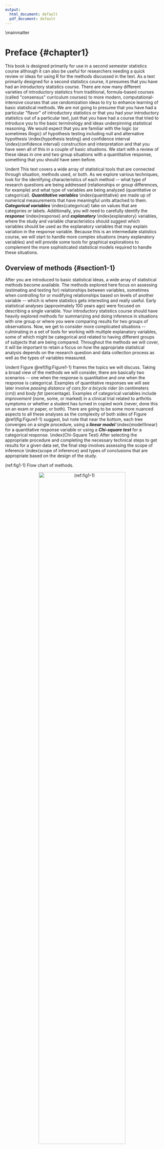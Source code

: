```yaml
---
output:
  html_document: default
  pdf_document: default
---
```

\mainmatter

# Preface {#chapter1}





This book is designed primarily for use in a second semester 
statistics course although it can also be
useful for researchers needing a quick review or ideas for using R for the
methods discussed in the text. As a text primarily designed for a second
statistics course, it presumes that you have had an introductory statistics
course. There are now many different varieties of introductory statistics from
traditional, formula-based courses (called "consensus" curriculum courses) to
more modern, computational-intensive courses that use randomization ideas to try to
enhance learning of basic statistical methods. We are not going to presume that
you have had a particular "flavor" of introductory statistics or that you had
your introductory statistics out of a particular text, just that you have had a
course that tried to introduce you to the basic terminology and ideas
underpinning statistical reasoning. We would expect that you are familiar with
the logic (or sometimes illogic) of hypothesis testing including null and
alternative hypothesis \index{hypothesis testing} and confidence interval \index{confidence interval} construction and interpretation
and that you have seen all of this in a couple of basic situations. We start
with a review of these ideas in one and two group situations with a
quantitative response, something that you should have seen before. 

\indent This text covers a wide array of statistical tools that are connected through situation, methods used, 
or both. As we explore various techniques, look for the identifying characteristics
of each method -- what type of research questions are being addressed
(relationships or group differences, for example) and what type of variables
are being analyzed (quantitative or categorical). ***Quantitative variables*** \index{quantitative} are made up of numerical measurements that have meaningful units attached to
them. ***Categorical variables*** \index{categorical} take on values that are categories or labels.
Additionally, you will need to carefully identify the ***response*** \index{response} and ***explanatory*** \index{explanatory} variables, where
the study and variable characteristics should suggest which variables should be used
as the explanatory variables that may explain
variation in the response variable. Because this is an intermediate statistics
course, we will start to handle more complex situations (many explanatory
variables) and will provide some tools for graphical explorations to complement
the more sophisticated statistical models required to handle these situations. 

## Overview of methods {#section1-1}

After you are introduced to basic statistical ideas, a wide array of statistical methods become
available. The methods explored here focus on assessing (estimating and testing
for) relationships between variables, sometimes when controlling for or
modifying relationships based on levels of another variable -- which is where statistics gets interesting and really useful. Early statistical analyses (approximately 100 years ago) were
focused on describing a single variable. Your introductory statistics course
should have heavily explored methods for summarizing and doing inference in
situations with one group or where you were comparing results for two groups of
observations. Now, we get to consider more complicated situations -- culminating
in a set of tools for working with multiple explanatory variables, some of
which might be categorical and related to having different groups of subjects
that are being compared. Throughout the methods we will cover, it will be
important to retain a focus on how the appropriate statistical analysis depends
on the research question and data collection process as well as the types of
variables measured. 

\indent Figure \@ref(fig:Figure1-1) frames the topics we will discuss. Taking a broad
view of the methods we will consider, 
there are basically two scenarios -- one when the response is quantitative and
one when the response is categorical. Examples of quantitative responses we will
see later involve *passing distance of cars for a bicycle rider* (in centimeters (cm)) and *body fat* (percentage). 
Examples of categorical variables include *improvement* (none, some, or marked) 
in a clinical trial related to arthritis symptoms or whether a student has turned in copied work 
(never, done this on an exam or paper, or both). There are going to be some more
nuanced aspects to all these analyses as the complexity of both sides of Figure
\@ref(fig:Figure1-1) suggest, but note that near the bottom, each tree converges 
on a single
procedure, using a ***linear model*** \index{model!linear} for a quantitative response variable or 
using a ***Chi-square test*** for a categorical response. \index{Chi-Square Test} After selecting the
appropriate procedure and completing the necessary technical steps to get results
for a
given data set, the final step involves assessing the scope of inference 
\index{scope of inference} and
types of conclusions that are appropriate based on the design of the study. 

(ref:fig1-1) Flow chart of methods.

<div class="figure" style="text-align: center">
<img src="chapter1_files/image002.png" alt="(ref:fig1-1)" width="75%" />
<p class="caption">(\#fig:Figure1-1)(ref:fig1-1)</p>
</div>

\indent We will be spending most of the semester working on methods for quantitative
response variables (the
left side of Figure \@ref(fig:Figure1-1) is covered in Chapters \@ref(chapter2),
\@ref(chapter3), \@ref(chapter4), \@ref(chapter6), \@ref(chapter7), and
\@ref(chapter8)), stepping
over to handle the situation with a categorical response variable in Chapter \@ref(chapter5) (right side
of Figure \@ref(fig:Figure1-1)).
Chapter \@ref(chapter9) contains case studies
illustrating all the methods discussed previously, providing a final opportunity
to explore additional examples that illustrate how finding a
path through Figure \@ref(fig:Figure1-1) can lead to the appropriate analysis. 


\indent The first topics (Chapters \@ref(chapter1), and \@ref(chapter2)) will be more
familiar as we start with single and two group situations
with a quantitative response. In your previous statistics course, you should
have seen methods for estimating and quantifying uncertainty for the mean of a
single group and for differences in the means of two groups. Once we have briefly
reviewed these methods and introduced the statistical software that we will use
throughout the course, we will consider the first new statistical material in
Chapter \@ref(chapter3). It involves the situation with a quantitative response
variable where
there are more than 2 groups to compare -- this is what we call the ***One-Way
ANOVA*** situation. It generalizes the 2-independent sample hypothesis
test to handle situations where more than 2 groups are being studied. When we
learn this method, we will begin discussing model assumptions \index{assumptions} and methods for
assessing those assumptions that will be present in every analysis involving a
quantitative response. The ***Two-Way ANOVA*** (Chapter \@ref(chapter3))
considers situations with two categorical explanatory variables and a 
quantitative response. To make
this somewhat concrete, suppose we are interested in assessing differences in, 
say, the *yield* of wheat from a field based on the amount of *fertilizer* applied
(none, low, or high) and *variety* of wheat (two types). Here, *yield* is a quantitative response variable that might be measured in bushels per acre and
there are two categorical explanatory variables, *fertilizer*, with three levels, and *variety*, with two levels. In this material, we introduce the idea of an
***interaction*** between the two explanatory variables: \index{interaction!Two-Way ANOVA} the relationship between one categorical
variable and the mean of the response changes depending on the levels of the
other categorical variable. For example, extra fertilizer might enhance the
growth of one variety and hinder the growth of another so we would say that *fertilizer* has different impacts based on the level of *variety*. Given this interaction may or may not actually be present, we will consider two versions of the model in Two-Way ANOVAs, \index{model!Two-Way ANOVA} what are called the ***additive*** \index{model!additive} (no interaction) and the ***interaction*** \index{model!interaction} models. 

\indent Following the methods for two categorical variables and a quantitative response, we explore a method for
analyzing data where the response is categorical, called the ***Chi-square test***
in Chapter \@ref(chapter5). This most closely matches the One-Way ANOVA
situation with a single categorical explanatory variable, except now the
response variable is categorical. For example, we will assess whether taking a
drug (vs taking a ***placebo***^[A ***placebo*** is a treatment level designed to
mimic the potentially efficacious level(s) but that can have no actual effect. The
***placebo effect*** is the effect that thinking that an effective treatment was
received has on subjects. There are other related issues in performing experiments
like the ***Hawthorne*** or ***observer effect*** where subjects modify behavior
because they are being observed.])
has an ***effect***^[We will reserve the term "effect" for situations where we could
potentially infer causal impacts on the response of the explanatory variable which
occurs in situations where the levels of the explanatory variable are randomly
assigned to the subjects.] on the type of improvement the subjects demonstrate. There
are two different scenarios
for study design that impact the analysis technique and hypotheses tested in
Chapter \@ref(chapter5). If the explanatory variable reflects the group that
subjects were
obtained from, either through randomization of the treatment level to the
subjects or by taking samples from separate populations, this is called a
***Chi-square Homogeneity Test***. \index{Chi-Square Test!Homogeneity Test} It is also possible to obtain a single sample
from a population and then obtain information on the levels of the explanatory
variable for each
subject. We will analyze these results using what is called a ***Chi-square Independence Test***.
\index{Chi-Square Test!Independence Test} They both use the same test statistic but we use slightly different graphics and are testing different hypotheses in these two related
situations. Figure \@ref(fig:Figure1-1) also shows that if we had a quantitative explanatory
variable and a categorical response that we would need to "bin" or create
categories of responses from the quantitative variable to use the Chi-square
testing methods. 

\indent If the predictor and response variables are both quantitative, we start with
scatterplots, correlation, 
and ***simple linear regression*** models (Chapters \@ref(chapter6) and
\@ref(chapter7)) -- things you should have seen, at least to some degree,
previously. The biggest differences here will be
the depth of exploration of diagnostics and inferences for this model and
discussions of transformations of variables. \index{transformation} If there is more than one
explanatory variable, then we say that we are doing ***multiple linear regression***
(Chapter \@ref(chapter8)) -- the "multiple" part of the name reflects that there will
be more
than one explanatory variable. We use the same name if we have a mix of
categorical and quantitative predictor variables but there are some new issues
in setting up the models and interpreting the coefficients that we need to
consider. In the situation with one categorical predictor and one quantitative
predictor, we revisit the idea of an interaction. 
\index{interaction!MLR} 
It allows us to consider situations
where the estimated relationship between a quantitative predictor and the 
mean response
varies among different levels of the categorical variable. In Chapter \@ref(chapter9), connections among all the methods used for quantitative responses are discussed, showing that they are all just linear models \index{model!linear}. We also show how the methods discussed can be applied to a suite of new problems with a set of case studies and how that relates to further extensions of the methods.

\indent By the end of Chapter \@ref(chapter9) you should be able to identify, perform 
using the statistical software R [@R-base], and interpret the results from each of these methods. There
is a lot to learn, but many of the tools for using R and interpreting results
of the analyses accumulate and repeat throughout the textbook. If you work hard to
understand the initial methods, it will help you when the methods get more
complicated. You will likely feel like you are just starting to learn how to
use R at the end of the semester and for learning a new language that is
actually an accomplishment. We will just be taking you on the first steps of a
potentially long journey and it is up to you to decide how much further you
want to go with learning the software. 

\indent All the methods you will learn require you to carefully consider how the data were collected, how that
pertains to the population of interest, and how that impacts the inferences
that can be made. The ***scope of inference*** from the bottom of Figure
\@ref(fig:Figure1-1) is our shorthand term for remembering to think about two aspects
of the study -- ***random assignment*** and ***random sampling***.
\index{random assignment} \index{random sampling} In a given
situation, you need to use the description of the study to decide if the
explanatory variable was randomly assigned to study units (this allows for ***causal inferences*** \index{causal effect} if differences are detected) or not (so no causal statements
are possible). As an example, think about two studies, one where students are
randomly assigned to either get tutoring with their statistics course or not
and another where the students are asked at the end of the semester whether
they sought out tutoring or not. Suppose we compare the final grades in the
course for the two groups (tutoring/not) and find a big difference. In the
first study with random assignment, \index{random assignment} we can say the tutoring caused the
differences we observed. In the second, we could only say that the tutoring was
associated with differences but because students self-selected the group they
ended up in, we can't say that the tutoring caused the differences. The other
aspect of scope of inference concerns random sampling: \index{random sampling} If the data were obtained
using a random sampling mechanism, then our inferences can be safely extended
to the population that the sample was taken from. However, if we have a non-random
sample, our inference can only apply to the sample collected. In the previous
example, the difference would be studying a random sample of students from the
population of, say, Introductory Statistics students at a university versus
studying a sample of students that volunteered for the research project, maybe
for extra credit in the class. We could still randomly assign them to
tutoring/not but the non-random sample would only lead to conclusions about
those students that volunteered. The most powerful scope of inference is when there
are randomly assigned levels of explanatory variables with a random sample from
a population -- conclusions would be about causal impacts that would happen in the
population. 

\indent By the end of this material, you should have some basic R skills and abilities to create basic ANOVA and
regression models, as well as to handle Chi-square testing situations. 
Together, this should prepare you for future statistics courses or for other
situations where you are expected to be able to identify an appropriate
analysis, do the calculations and required graphics using the data set, and then effectively
communicate interpretations for the methods discussed here. 

## Getting started in R {#section1-2}

You will need to download the statistical software package called R and an enhanced interface to R called
RStudio [@RStudio]. They are open source and free to download and use
(and will always be that way). This means that the skills you learn now can
follow you the rest of your life. R is becoming the primary language of
statistics and is being adopted across academia, government, and businesses to
help manage and learn from the growing volume of data being obtained. Hopefully
you will get a sense of some of the power of R in this book. 

\indent The next pages will walk you through the process of getting the software downloaded and provide you with
an initial experience using RStudio to do things that should look familiar
even though the interface will be a new experience. Do not expect to master R
quickly -- it takes years (sorry!) even if you know the statistical methods
being used. We will try to keep all your interactions with R code in a similar
code format and that should help you in learning how to use R as we move
through various methods. We will also often provide you with example code. Everyone
that learns R starts with copying other people's code and then making changes
for specific applications -- so expect to go back to examples from the text and focus
on learning how to modify that code to work for your particular data set. Only
really experienced R users "know" functions without having to check other
resources. After we complete this basic introduction, Chapter \@ref(chapter2) begins doing
more sophisticated things with R, allowing us to compare quantitative responses
from two groups, make some graphical displays, do hypothesis testing \index{hypothesis testing} and create
confidence intervals in a couple of different ways. 

\indent You will have two^[There is a cloud version of R Studio available at https://rstudio.cloud/ that is free for limited usage and some institutions have locally hosted versions that you can use with a web-browser (check with your instructor for those options). We recommend following the steps to be able to work locally but try this option if you have issues with the installation process and need to complete an assignment or two until you get the installation sorted out.] downloading activities to complete before you can do anything
more than read this book^[I created this interactive website (https://greenwood-stat.shinyapps.io/InstallDemo/) that contains discussions and activities related to installing and using R and RStudio.]. First, you need to download R. It is the engine that will do all the computing
for us, but you will only interact with it once. Go to http://cran.rstudio.com
and click on the "**Download R for...**" button that
corresponds to your operating system. On the next page, click on "**base**" and then it will take you 
to a screen to download the most current version of R that is compiled for your
operating system, something like "**Download R 4.1.0 for Windows**". Click on that link and then open 
the file you downloaded. You will need to select your preferred language (choose English so your instructor can help you), then hit "**Next**"
until it starts to unpack and install the program (all the base settings will be fine). After you hit "**Finish**" you will not do anything further with R directly. 

\indent Second, you need to download RStudio. It is an enhanced interface that will make interacting with
R less frustrating and allow you to directly create reports that include the code and output. To download RStudio, go near the bottom of https://www.rstudio.com/products/rstudio/download/ and select the correct version under
"Installers for Supported Platforms" for your operating system. Download and
then install RStudio using the installer. From this point forward, you should only
open RStudio; it provides your interface with R. Note that both R and RStudio
are updated frequently (up to four times a year) and if you downloaded either
more than a few months previously, you should download the up-to-date versions, 
especially if something you are trying to do is not working. Sometimes code
will not work in older versions of R and sometimes old code won't work in new
versions of R.^[The need to keep the code up-to-date as R continues to evolve is
one reason that this book is locally published and that this is the 8^th^ time 
it has been revised in eight years...]
 
(ref:fig1-2) Initial RStudio layout.

<div class="figure" style="text-align: center">
<img src="chapter1_files/fig1-2.png" alt="(ref:fig1-2)" width="100%" />
<p class="caption">(\#fig:Figure1-2)(ref:fig1-2)</p>
</div>

\newpage

\indent To get started, we can complete some basic tasks in R using the RStudio
interface. When you open RStudio, you will see a screen like Figure 
\@ref(fig:Figure1-2). The
added annotation in this and the following screen-grabs is there to help you
get initially oriented to the software interface. R is command-line software --
meaning that in some way or another you have to create code and get it evaluated,
either by entering and execute it at a command prompt or by using the RStudio 
interface to run the code that is stored in a file. RStudio makes the management and
execution of that code more efficient than the basic version of R. In RStudio, 
the lower left panel is called the "console" window and is where you can type R
code directly into R or where you will see the code you run and (most
importantly!) where the results of your executed commands will show up. The
most basic interaction with R is available once you get the cursor active at
the command prompt ">" by clicking in that panel (look for a blinking
vertical line). The upper left panel is for writing, saving, and running your R
code either in .R script files or .Rmd (markdown) files, discussed below. Once 
you have code available in this window, the "Run" button will
execute the code for the line that your cursor is on or for any text that you
have highlighted with your mouse. The "data management" or environment panel is
in the upper right, providing information on what data sets have been loaded. 
It also contains the "Import Dataset" button that provides the easiest way for
you to read a data set into R so you can analyze it. The lower right panel
contains information on the "Packages" (additional code we will download and
install to add functionality to R) that are available and is where you will see
plots that you make and requests for "Help" on specific functions. 


\indent As a first interaction with R we can use it as a calculator. To do this, click near the command prompt
(``>``) in the lower left "console" panel, type 3+4, and then hit enter. It
should look like this:

```r
> 3 + 4
[1] 7
```

You can do more interesting calculations, like finding the mean of the 
numbers -3, 5, 7, and 8 by adding them up and dividing by 4:

```r
> (-3 + 5 + 7 + 8)/4
[1] 4.25
```

Note that the parentheses help R to figure out your desired order of operations. If you drop that grouping, you get
a very different (and wrong!) result:

```r
> -3 + 5 + 7 + 8/4
[1] 11
```

We could estimate the standard deviation similarly using the formula you might remember from introductory
statistics, but that will only work in very limited situations. To use the real
power of R this semester, we need to work with data sets that store the
observations for our subjects in *variables*.
Basically, we need to store observations in named vectors (one dimensional 
arrays) that contain a list of the observations. To create a vector containing
the four numbers and assign it to a variable named *variable1*, we need to 
create a vector using the concatenate function 
``c`` which means "combine the items" that follow, if they are inside 
parentheses and have commas separating the values, 
as follows:

```r
> c(-3, 5, 7, 8)
[1] -3 5 7 8
```

To get this vector stored in a variable called *variable1* we need to 
use the assignment operator, ``<-`` (read as "is defined to contain") that assigns 
the information on the right into the variable that you are creating on 
the left. 

```r
> variable1 <- c(-3, 5, 7, 8)
```

In R, the assignment operator, ``<-``, is created by typing a 
"less than" symbol ``<`` followed by a "minus" sign (``-``)
**without a space between them**. If you
ever want to see what numbers are residing in an object in R, just type 
its name and hit *enter*. You can see how that variable contains the same 
information that was initially generated by 
``c(-3, 5, 7, 8)`` but is easier to access since we just need the text 
for the variable name representing that vector. 

```r
> variable1
[1] -3 5 7 8
```

With the data stored in a variable, we can use functions such as
``mean`` and
``sd`` to find the mean and standard deviation of the observations contained in
``variable1``: 
\index{mean}
\index{standard deviation}

```r
> mean(variable1)
[1] 4.25
> sd(variable1)
[1] 4.99166
```


\indent When dealing with real data, we will often have information about more than one
variable. We could enter all observations by hand for each variable but this is
prone to error and onerous for all but the smallest data sets. If you are to
ever utilize the power of statistics in the evolving data-centered world, data
management has to be accomplished in a more sophisticated way. While you can
manage data sets quite effectively in R, it is often easiest to start with your
data set in something like Microsoft Excel or OpenOffice's Calc. You want to
make sure that observations are in the rows and the names of variables are in
first row of the columns and that there is no "extra stuff" in the spreadsheet. If you have
missing observations, they should be represented with blank cells. The file should
be saved as a ".csv" file (stands for comma-separated values although Excel
calls it "CSV (Comma Delimited)"), which basically strips off some of the junk
that Excel adds to the necessary information in the file. Excel will tell you that
this is a bad idea, but it actually creates a more stable archival format and
one that R can use directly.^[There are ways to read ".xls" and ".xlsx" files 
directly into R that we will explore later so you can also use that format if you prefer.]

\indent The following code to read in the data set relies on an R package called 
``readr`` [@R-readr]. Packages in R provide additional functions and data sets that 
are not available in the initial download of R or RStudio. To get access to the packages, 
first "install" (basically
download) and then "load" the package. To install an R package, go to the **Packages** 
tab in the lower right panel of
RStudio. Click on the **Install** button and then type in the name of the package in
the box (here type in ``readr``). 
\index{R packages!\textbf{readr}}
RStudio will try to auto-complete the package name
you are typing which should help you make sure you got it typed correctly. If you are working in a .Rmd file, a highlighted message may show up on the top of the file to suggest packages to install that are not present -- look for this to help make sure you have the needed packages installed. This will
be the first of *many* times that we will mention that R is case sensitive -- in
other words, ``Readr`` is different from ``readr`` in R syntax and this sort of
thing applies to everything you do in R. You should only need to install each R
package once on a given computer. If you ever see a message that R can't find a
package, make sure it appears in the list in the **Packages** tab. If it 
doesn't, repeat the previous steps to install it. 

---------------------------------------------------------------------------
**Important**: R is case sensitive! ``Readr`` is not the same as ``readr``!
---------------------------------------------------------------------------

\newpage

\indent After installing the package, we need to load it to make it active in a given work
session. Go to the command prompt and type (or copy and paste) ``library(readr)`` or ``require(readr)``:
\index{R packages!\textbf{readr}}

```
> library(readr)
```

With a data set converted to a CSV file and ``readr`` installed and loaded, we need to read the data set into the active workspace. 
\index{import data}
There are two ways to do this, either using the point-and-click GUI in RStudio (click
the "Import Dataset" button in the upper right "Environment" panel as
indicated in Figure \@ref(fig:Figure1-2)) or modifying the ``read_csv`` 
function to find the file of interest. To practice this, you can 
download an Excel (.xls) file from
http://www.math.montana.edu/courses/s217/documents/treadmill.xls 
that contains observations on 31 males that volunteered for a study on methods 
for measuring fitness [@Westfall1993]. 
In the spreadsheet, you will find a data set that
starts and ends with the following information (only results for Subjects 1, 2, 
30, and 31 shown here):

----------------------------------------------------------------------------
Sub-   Tread-    TreadMill-   RunTime  RunPulse  Rest    BodyWeight   Age
ject   MillOx    MaxPulse                        Pulse
-----  --------  -----------  -------  --------  ------  -----------  ----
1      60.05     186          8.63     170       48      81.87        38

2      59.57     172          8.17     166       40      68.15        42

…      …         …            …        …         …       …            …

30     39.2      172          12.88    168       44      91.63        54

31     37.39     192          14.03    186       56      87.66        45
----------------------------------------------------------------------------

\indent The variables contain information on the subject number (*Subject*), subjects' 
maximum treadmill oxygen consumption (*TreadMillOx*, in ml per kg per minute, also called maximum VO2) and 
maximum pulse rate (*TreadMillMaxPulse*, in beats per minute), time to run 1.5
miles (*Run Time*, in minutes), maximum pulse
during 1.5 mile run (*RunPulse*, in beats per minute), resting pulse rate 
(*RestPulse*, beats per minute), Body Weight (*BodyWeight*, in kg), and *Age* 
(in years). Open the file in Excel or equivalent software and then save it as 
a .csv file in a location you can find on your computer. Then go to RStudio 
and click on **File**, then **Import Dataset**, then **From Text (readr)...**^[If
you are having trouble getting the file converted and read into R, copy and 
run the following code: 
``treadmill <- read_csv("http://www.math.montana.edu/courses/s217/documents/treadmill.csv")``.] 
\index{import data}
Click "**Import**" and find your file. R will store the data set as an object with the same name 
as the .csv file. You could use another name as well, but it is 
often easiest just to keep the data
set name in R related to the original file name. You should see some text appear
in the console (lower left panel) like in Figure \@ref(fig:Figure1-3). The text 
that is created
will look something like the following -- if you had stored the file in a drive
labeled D:, it would be:




```r
treadmill <- read_csv("D:/treadmill.csv")
```

What is put inside the 
``" "`` will depend on the location and name of your saved .csv file. A 
version of the data set in what looks like a
spreadsheet will appear in the upper left window due to the second line of 
code (``View(treadmill``)). 

(ref:fig1-3) RStudio with initial data set loaded.

<div class="figure" style="text-align: center">
<img src="chapter1_files/fig1-3.png" alt="(ref:fig1-3)" width="100%" />
<p class="caption">(\#fig:Figure1-3)(ref:fig1-3)</p>
</div>

\indent Just directly typing (or using) a line of code like this is actually the 
other way that we can read in
files. If you choose to use the text-only interface, then you need to tell R
where to look in your computer to find the data file. ``read_csv`` is a 
function that takes a path as an argument. To use it, specify the path to 
your data file, put quotes around it, and put it as the input to 
``read_csv(...)``. For some examples later in the book, you will be able to 
copy a command like this from the text and read data sets and other
code directly from the website, assuming you are connected to the
internet. 

\indent To verify that you read the data set in correctly, it is always good to check 
its contents. We can view the first and last rows in the data set using the 
``head`` and ``tail`` functions on the data set, which show the following 
results for the
``treadmill`` data. Note that you will sometimes need to resize the console
window in RStudio to get all the columns to display
in a single row which can be performed by dragging the gray bars that separate
the panels.
\index{\texttt{head()}}
\index{\texttt{tail()}}

\small

```r
> head(treadmill)
# A tibble: 6 x 8
  Subject TreadMillOx TreadMillMaxPulse RunTime RunPulse RestPulse BodyWeight   Age
    <int>       <dbl>             <int>   <dbl>    <int>     <int>      <dbl> <int>
1       1       60.05               186    8.63      170        48      81.87    38
2       2       59.57               172    8.17      166        40      68.15    42
3       3       54.62               155    8.92      146        48      70.87    50
4       4       54.30               168    8.65      156        45      85.84    44
5       5       51.85               170   10.33      166        50      83.12    54
6       6       50.55               155    9.93      148        49      59.08    57

> tail(treadmill)
# A tibble: 6 x 8
  Subject TreadMillOx TreadMillMaxPulse RunTime RunPulse RestPulse BodyWeight   Age
    <int>       <dbl>             <int>   <dbl>    <int>     <int>      <dbl> <int>
1      26       44.61               182   11.37      178        62      89.47    44
2      27       40.84               172   10.95      168        57      69.63    51
3      28       39.44               176   13.08      174        63      81.42    44
4      29       39.41               176   12.63      174        58      73.37    57
5      30       39.20               172   12.88      168        44      91.63    54
6      31       37.39               192   14.03      186        56      87.66    45
```
 
\normalsize

\newpage

\indent When you load an installed package with ``library``, you may see a warning message about versions of the package and versions of 
R -- this is *usually* something you can ignore. Other warning messages could
be more ominous for proceeding but before getting too concerned, there are 
couple of basic things to check. 
\index{warning message}
First, double check that the package is 
installed (see
previous steps). Second, check for typographical errors in your code --
especially for mis-spellings or unintended capitalization. If you are still
having issues, try repeating the installation process. Then click on the "**Update**" button to check for potentially newer versions of packages. If all that fails, try the cloud version of RStudio discussed before and repeat the steps there. 

\indent To help you go from basic to intermediate R usage and especially to help with more
complicated problems, you will want to learn how to manage and save your R code. 
The best way to do this is using the upper left panel in RStudio. If you just want to manage code, then you can use what
are called R Scripts, which are files that have a file extension of ".R". To
start a new ".R" file to store your code, click on **File**, then 
**New File**, then **R Script**. This will create a blank page to enter and 
edit code -- then save the file as something like "MyFileName.R" in your preferred location. 
Saving your code will mean that you can return to where you
were working last by simply re-running the saved script file. With code in the
script window, you can place the cursor on a line of code or highlight a chunk
of code and hit the "Run" button^[You can also use Ctrl+Enter if you like hot keys.] 
on the upper part of the panel. It will appear
in the console with results just like what you would obtain if you typed it
after the command prompt and hit enter for each line. Figure \@ref(fig:Figure1-4) 
shows the screen with the code used in this 
section in the upper left panel, saved in
a file called "Ch1.R", with the results of highlighting and executing the first
section of code using the "Run" button. 

(ref:fig1-4) RStudio with highlighted code run.

<div class="figure" style="text-align: center">
<img src="chapter1_files/fig1-4.png" alt="(ref:fig1-4)" width="100%" />
<p class="caption">(\#fig:Figure1-4)(ref:fig1-4)</p>
</div>

## Basic summary statistics, histograms, and boxplots using R {#section1-3}

For the following material, you will need to install and load the ``mosaic`` package [@R-mosaic]. 

\index{R packages!\textbf{mosaic}}

```r
> library(mosaic)
```

It provides a suite of enhanced functions to aid our initial explorations. With RStudio running, the ``mosaic`` package loaded, a place to write and
save code, and the ``treadmill`` data set loaded, we can (finally!) start to
summarize the results of the study. The ``treadmill`` object is what R calls a 
***tibble***^[Tibbles are R objects that can contain both 
categorical and quantitative variables on your $n$ subjects with a name for each
variable that is also the name of each column in a matrix. \index{tibble} Each subject is a 
row of the data set. The name (supposedly) is due to the way *table* sounds in the accent of a particularly influential developer at RStudio who is from New Zealand.] and contains columns corresponding to each variable in 
the spreadsheet. Every
function in R will involve specifying the variable(s) of interest and how you
want to use them. To access a particular variable (column) in a tibble, you
can use a $ between the name of the tibble and the name of the variable of
interest, generically as ``tibblename$variablename``. You can think of this as *tibblename's variablename* where the *'s* is replaced by the dollar sign. To identify the 
``RunTime`` variable here it would be ``treadmill$RunTime``. In the command line it would look like:

```r
> treadmill$RunTime
[1]  8.63  8.17  8.92  8.65 10.33  9.93 10.13 10.08  9.22  8.95 10.85  9.40 11.50 10.50
[15] 10.60 10.25 10.00 11.17 10.47 11.95  9.63 10.07 11.08 11.63 11.12 11.37 10.95 13.08
[29] 12.63 12.88 14.03
```

\indent Just as in the previous section, we can generate summary statistics using functions like ``mean`` and ``sd`` by running them on a specific variable:
\index{mean}
\index{standard deviation}

```r
> mean(treadmill$RunTime)
[1] 10.58613
> sd(treadmill$RunTime)
[1] 1.387414
```
And now we know that the average running time for 1.5 miles for the subjects in the study was 10.6 minutes with a standard deviation (SD) of 1.39 minutes. But you should remember that the
mean and SD are only appropriate summaries if the distribution is roughly
***symmetric*** (both sides of the distribution are approximately the same shape and length). The 
``mosaic`` package provides a useful function called ``favstats`` that provides 
the mean and SD as well as the ***5 number summary***: \index{5 number summary}
the minimum (``min``), the first quartile (``Q1``, the 25^th^ percentile), 
the median (50^th^ percentile), the third quartile (``Q3``, the 75^th^
percentile), and the maximum (``max``). It also provides the number of 
observations (``n``) which was 31, as noted above, and a count of whether any 
missing values were encountered (``missing``), which was 0 here since all 
subjects had measurements available on this variable. 
\index{favstats}

```r
> favstats(treadmill$RunTime)
  min   Q1 median    Q3   max     mean       sd  n missing
 8.17 9.78  10.47 11.27 14.03 10.58613 1.387414 31       0
```

\indent We are starting to get somewhere with understanding that the runners were 
somewhat fit with the worst runner covering 1.5 miles in 14 minutes 
(the equivalent of a 9.3 minute mile)
and the best running at a 5.4 minute mile pace. The limited variation in the
results suggests that the sample was obtained from a restricted group with
somewhat common characteristics. When you explore the ages and weights of the
subjects in the Practice Problems in Section \@ref(section1-6), you will get even more
information about how similar all the subjects in this study were. Researchers often publish numerical summaries of this sort of demographic information to help readers understand the subjects that they studied and that their results might apply to.

\indent A graphical display of these results will help us to assess the shape 
of the distribution of run times -- including considering the potential for the presence of a ***skew*** (whether the right or left tail of the distribution 
is noticeably more spread out, with left skew meaning that the left tail 
is more spread out than the right tail) \index{skew} and ***outliers*** \index{outlier}
(unusual observations). A ***histogram*** \index{histogram} is a good place to start.
Histograms display connected bars with counts of observations defining
the height of bars based on a set of bins of values of the quantitative variable. 
We will apply the ``hist`` function to the ``RunTime`` variable, which produces 
Figure \@ref(fig:Figure1-5). 

```r
> hist(treadmill$RunTime)
```

(ref:fig1-5) Histogram of Run Times (minutes) of $n$ = 31 subjects in Treadmill study, bar heights are counts.

<div class="figure" style="text-align: center">
<img src="01-preface_files/figure-html/Figure1-5-1.png" alt="(ref:fig1-5)" width="75%" />
<p class="caption">(\#fig:Figure1-5)(ref:fig1-5)</p>
</div>

(ref:fig1-6) RStudio while in the process of copying the histogram.

<div class="figure" style="text-align: center">
<img src="chapter1_files/Fig1-6.png" alt="(ref:fig1-6)" width="100%" />
<p class="caption">(\#fig:Figure1-6)(ref:fig1-6)</p>
</div>

\indent You can save this plot by clicking on the **Export** button found above 
the plot, followed by **Copy to Clipboard** and clicking on the 
**Copy Plot** button. Then if you open your
favorite word-processing program, you should be able to paste it into a
document for writing reports that include the figures. You can see the first
parts of this process in the screen grab in Figure \@ref(fig:Figure1-6). You can also directly save the figures as separate files using 
**Save as Image** or **Save as PDF** and then insert them into your word 
processing documents. 

\indent The function ``hist`` defaults into providing a histogram on the ***frequency***
(count) scale. In most R functions, there are the default options that will 
occur if we don't make any specific choices but we
can override the default options if we desire. One option we can modify here is
to add labels to the bars to be able to see exactly how many observations fell
into each bar. Specifically, we can turn the ``labels`` option "on" by making it true ("T") by adding ``labels = T`` to the previous call to the ``hist`` function, separated by a comma. Note that we will use the ``=`` sign only for changing options within functions. 

```r
> hist(treadmill$RunTime, labels = T)
```

(ref:fig1-7) Histogram of Run Times with counts in bars labeled.

<div class="figure" style="text-align: center">
<img src="01-preface_files/figure-html/Figure1-7-1.png" alt="(ref:fig1-7)" width="75%" />
<p class="caption">(\#fig:Figure1-7)(ref:fig1-7)</p>
</div>


\indent Based on this histogram (Figure \@ref(fig:Figure1-8)), it does not appear that there any outliers in the responses
since there are no bars that are separated from the other observations. However, 
the distribution does not look symmetric and there might be a skew to the
distribution. Specifically, it appears to be ***skewed right*** (the right tail is longer than the left). But histograms can sometimes mask features of
the data set by binning observations and it is hard to find the percentiles
accurately from the plot. 

\indent When assessing outliers and skew, the ***boxplot*** 
(or *Box and Whiskers* plot) can also be helpful (Figure \@ref(fig:Figure1-8)) to describe the 
shape of the distribution as it displays the 5-number summary and will also indicate
observations that are "far" above the middle of the observations. 
\index{boxplot}
R's ``boxplot`` function uses the standard rule to indicate an observation as a
***potential outlier*** if it falls more than 1.5 times the ***IQR*** 
(Inter-Quartile Range, calculated as Q3 -- Q1) below Q1 or above Q3. 
\index{outlier}
The potential outliers 
are plotted with circles and the *Whiskers* (lines that extend from Q1 and Q3 typically to 
the minimum and maximum) are shortened to only go as far as
observations that are within $1.5*$IQR of the upper and lower quartiles. The *box*
part of the boxplot is a box that goes from Q1 to Q3 and the median is displayed as a line 
somewhere inside the box.^[The median, quartiles and whiskers sometimes occur at the same 
values when there are many tied observations. If you can't see all the 
components of the boxplot, produce the numerical summary to help you understand 
what happened.] Looking back at the summary statistics above, Q1 = 9.78 and Q3 = 11.27, providing an IQR of:

```r
> IQR <- 11.27 - 9.78
> IQR
[1] 1.49
```

One observation (the maximum value of 14.03) is indicated as a potential outlier 
based on this result by being larger than Q3 $+1.5*$IQR, which was 13.505:

```r
> 11.27 + 1.5*IQR
[1] 13.505
```

\indent The boxplot also shows a slight indication of a right skew (skew towards
larger values) with the distance from the minimum to the median being smaller than the
distance from the median to the maximum. Additionally, the distance from Q1 to
the median is smaller than the distance from the median to Q3. It is modest skew,
but worth noting. 

(ref:fig1-8) Boxplot of 1.5 mile Run Times.

<div class="figure" style="text-align: center">
<img src="01-preface_files/figure-html/Figure1-8-1.png" alt="(ref:fig1-8)" width="75%" />
<p class="caption">(\#fig:Figure1-8)(ref:fig1-8)</p>
</div>

```r
> boxplot(treadmill$RunTime)
```

\indent While the default boxplot is fine, it fails to provide good graphical labels, 
especially on the y-axis. Additionally, there is no title on the plot. The
following code provides some enhancements to the plot by using the ``ylab`` and 
``main`` options in the call to ``boxplot``, with the results displayed in
Figure \@ref(fig:Figure1-9). When we add text to plots, it will be contained within quotes and
be assigned into the options ``ylab`` (for y-axis) or ``main``
(for the title) here to put it into those locations. 

(ref:fig1-9) Boxplot of Run Times with improved labels.

<div class="figure" style="text-align: center">
<img src="01-preface_files/figure-html/Figure1-9-1.png" alt="(ref:fig1-9)" width="75%" />
<p class="caption">(\#fig:Figure1-9)(ref:fig1-9)</p>
</div>

```r
> boxplot(treadmill$RunTime, ylab = "1.5 Mile Run Time (minutes)", 
          main = "Boxplot of the Run Times of n = 31 participants")
```

\indent Throughout the book, we will often use extra options to make figures that
are easier for you to understand. There
are often simpler versions of the functions that will suffice but the extra
work to get better labeled figures is often worth it. I guess the point is that
"a picture is worth a thousand words" but in data visualization, that is only
true if the reader can understand what is being displayed. It is also important
to think about the quality of the information that is being displayed, 
regardless of how pretty the graphic might be. So maybe it is better to say 
"a picture can be worth a thousand words" if it is well-labeled?

## R Markdown {#section1-4}


The previous results were created by running the R code and then copying the
results from either the console or by copying the figure and then pasting the results 
into the typesetting program. There is another way
to use RStudio where you can have it compile the results (both output and
figures) directly into a document together with other writing and the code that generated it, 
using what is called R Markdown (http://shiny.rstudio.com/articles/rmarkdown.html). 
It is basically what we used to prepare this book and what you should learn to use to do your work. 
From here forward, you will see a
change in formatting of the R code and output as you will no
longer see the command prompt (">") with the code. The output will be
flagged by having two "##"'s before it. For example, the summary statistics for
the *RunTime* variable from ``favstats`` function would look like when run using R Markdown:


```r
favstats(treadmill$RunTime)
```

```
##   min   Q1 median    Q3   max     mean       sd  n missing
##  8.17 9.78  10.47 11.27 14.03 10.58613 1.387414 31       0
```

\indent Statisticians (and other scientists) are starting to use R Markdown and 
similar methods because they provide what is called "Reproducible
research" [@Gandrud2015] where all the code and output it produced are
available in a single place. This allows different researchers to run and verify
results (so "reproducible results") or the original researchers to revisit their 
earlier work at a later date and recreate all their results exactly^[I recently 
had to revisit some work from almost a decade ago (before I switched to using R 
Markdown) as we were working on a journal article submission that re-used some 
of that work and it was unclear where some results came from, so I had to do 
some new work that could have been avoided if I had worked in a reproducible 
fashion.]. Scientific publications are currently
encouraging researchers to work in this way and may someday require it. The 
term ***reproducible*** \index{reproducible} can also be related to whether 
repeated studies (with new, independent data collection stages and analyses) 
get the same result (also called ***replication***) \index{replication} -- 
further discussion of these terms and the implications for scientific research 
are discussed in Chapter \@ref(chapter2).

\indent In order to get some practice using R Markdown, create a sample document 
in this format using File -> New File -> R Markdown... Choose a title for your 
file and select the "Word" option. This will create a new file in the upper left 
window where we stored our .R script. Save that file to your computer. Then you 
can use the "Knit" button to have RStudio run the code and create a word 
document with the results. R Markdown documents contain basically two 
components, "code chunks" that contain your code and the rest of the document 
where you can write descriptions and interpretations of the results that code 
generates. The code chunks can be inserted using the "Insert" button by 
selecting the "R" option. Then write your code in between the 
`` ```{r} `` and `` ``` `` lines (it should have grey highlights for those lines 
and white for the rest of the portions of the .Rmd document). Once you write 
some code inside a code chunk, you can test your code using the triangle on the 
upper right side of it to run all the code that resides in that chunk. Keep your 
write up outside of these code chunks to avoid code errors and failures to 
compile. Once you think your code and writing is done, you can use the "Knit" 
button to try to compile the file. As you are learning, you may find this 
challenging, so start with trying to review the sample document and knit each 
time you get a line of code written so you know which line was responsible for 
preventing the knitting from being successful. Also look around for posted 
examples of .Rmd files to learn how others have incorporated code with 
write-ups. You might even be given a template of homework or projects as .Rmd 
files from your instructor. After you do this a couple of times, you will find 
that the challenge of working with markdown files is more than matched by the 
simplicity of the final product and, at least to researchers, the 
reproducibility and documentation of work that this way of working provides.


## Grammar of Graphics {#section1-5}

The previous plots were made using what is called "base R" graphics. It is 
possible to make versions of all the graphics we need in this material using 
single function calls like ``boxplot`` -- and there are some places we will 
utilize these simple versions because they get us exactly what we want to see. 
But to make more complex displays and have complete control of the way the 
graphs look, we will utilize the `ggplot2` package [@R-ggplot2] which was 
built to implement a type of grammar for making and layering graphical displays 
of data, adding each layer step by step. \index{\texttt{ggplot}} 
\index{R packages!\textbf{ggplot2}} While it takes a little bit of work to get 
started, the power of these displays will ultimately make the investment 
worthwhile^[This discussion is based on materials developed for a data 
visualization workshop originally developed by Dr. Allison Theobold and related 
to the https://datacarpentry.org/ workshops.]. 

\indent As opposed to base graphics, the ggplots will contain multiple components 
that are patched together with a `+`, with the general format of 
`ggplot(data = <DATA>, mapping = aes(<VARIABLE MAPPINGS>)) + <GEOM_FUNCTION>()`. 
Breaking this down, the `data = ...` tells the `ggplot` function where to look, 
the information inside the `aes` (or aesthetic) defines which variables in the 
data set to use and how to use them (often with `x = variable1`, 
`y = variable2`, etc., with `x = ...` for the variable on the x (horizontal) 
axis and `y = ...` for the variable on the y (vertical) axis), and the 
`+ <GEOM_FUNCTION>()` defines which type of graph to make (there are 
`geom_histogram` and `geom_boxplot` to make the graphs discussed previously and 
many, many more). Because we often have many "+"'s to include, the common 
practice is to hit return after the "+" and start the next layer or option on 
the following line for better readability. Figure \@ref(fig:Figure1-10) shows a 
histogram of the `RunTime` variable made using the `+ geom_histogram()`. 
\index{\texttt{geom\_histogram}} \index{\texttt{geom\_boxplot}}

(ref:fig1-10) Default histogram of Run Times using `ggplot`.

```r
library(ggplot2)
ggplot(data = treadmill, mapping = aes(x = RunTime)) + geom_histogram()
```

<div class="figure" style="text-align: center">
<img src="01-preface_files/figure-html/Figure1-10-1.png" alt="(ref:fig1-10)" width="75%" />
<p class="caption">(\#fig:Figure1-10)(ref:fig1-10)</p>
</div>

\newpage

The warning message reflects a challenge in making histograms that involves how 
many bins to use. In `geom_histogram`, it always uses 30 bins and expects you to 
make your own choice, compared to `hist` that used a different method to try to 
make a better automatic choice, but there is no single right answer. So maybe we 
should try out other values to get a "smoother" result here, which we can do by 
adding the `bins = ...` to the `+ geom_histogram()`, such as 
`+ geom_histogram(bins = 8)` to get an 8 bin histogram in 
Figure \@ref(fig:Figure1-11).


(ref:fig1-11) Histogram of Run Times using `ggplot` with 8 bins.

<div class="figure" style="text-align: center">
<img src="01-preface_files/figure-html/Figure1-11-1.png" alt="(ref:fig1-11)" width="75%" />
<p class="caption">(\#fig:Figure1-11)(ref:fig1-11)</p>
</div>


```r
ggplot(data = treadmill, mapping = aes(x = RunTime)) + 
  geom_histogram(bins = 8)
```

\newpage

\indent The following chapters will explore further modifications for these 
plots, but there are a couple of additions to highlight. The first is that we 
can often layer multiple geoms on the same plot and the order of the additions 
defines which layer is "on top", with the plot built up sequentially. So we can 
add a boxplot on top of a histogram by putting it after the histogram layer. 
Also in Figure \@ref(fig:Figure1-12), the `geom_rug` is also added, which puts 
a tick mark for each observation on the lower part of the x-axis. \index{rug} 
Rug plots use a graphical technique called ***jittering*** to add a little 
noise^[Jittering typically involves adding random variability to each 
observation that is uniformly distributed in a range determined based on the 
spacing of the observation. The idea is to jitter just enough to see all the 
points but not too much. This means that if you re-run the ``jitter`` function, 
the results will change if you do not set the random number seed using 
`set.seed` that is discussed more below. For more details, type ``help(jitter)`` 
in the console in RStudio.] to each observation so that multiple similar or 
tied observations do not plot as a single line. \index{jitter} There are options 
to control the color of individual components when we add them (the histogram is 
filled with grey (``fill = "grey"``), the boxplot is in "tomato" 
(``color = "tomato"``), and the rug plot is in "skyblue"). Finally, the last 
change here is to the "theme" for the plot^[This certainly could have waited 
until later, but I have now seen enough base ggplot graphs that I really like 
to change their overall look.] which we can include one of a suite of different 
layouts with themes such as `+ theme_bw()` or `+ theme_light()`. If you add the 
`ggthemes` package[@R-ggthemes], you can access a long list of alternative looks 
for your plot (see https://jrnold.github.io/ggthemes/reference/index.html for 
options there). \index{themes} \index{\texttt{theme\_bw()}} 
\index{\texttt{geom\_rug()}}


(ref:fig1-12) Histogram with boxplot and rug of Run Times using `ggplot` with modified colors and theme.

<div class="figure" style="text-align: center">
<img src="01-preface_files/figure-html/Figure1-12-1.png" alt="(ref:fig1-12)" width="75%" />
<p class="caption">(\#fig:Figure1-12)(ref:fig1-12)</p>
</div>

```r
ggplot(data = treadmill, mapping = aes(x = RunTime)) + 
  geom_histogram(fill = "grey", bins = 8) + 
  geom_boxplot(color = "tomato") + 
  geom_rug(color = "skyblue") + 
  theme_light()
```

\newpage

## Exiting RStudio {#section1-6}

Finally, when you are done with your work and attempt to exit out of RStudio, 
it will ask you to save your workspace. ***DO NOT DO THIS!*** It will just 
create a cluttered workspace and could even cause you to get incorrect results. 

\indent In fact, you should go into the Tools -> Global Options and then make sure that 
"Save workspace to .RData on exit" option on the first screen you will see is 
set to ***Never***. If you save your R code either as a .R or (better) an R 
Markdown (.Rmd) file, you can re-create any results by simply
re-running that code or re-knitting the file. If you find that you have lots of 
"stuff" in your workspace because you accidentally saved your workspace, just 
run ``rm(list = ls())``. It will delete all the data sets from your workspace. 

## Chapter summary {#section1-7}

This chapter covered getting R and RStudio downloaded and some basics of working with
R via RStudio. You should be able to read a data set into R and run some basic
functions, all done using the RStudio interface. If you are struggling with
this, you should seek additional help with these technical issues so that you
are ready for more complicated statistical methods that are going to be
encountered in the following chapters. The way everyone learns R is
by starting with some example code that does most of what you want to do and
then you modify it. If you can complete the Practice Problems that follow, you
are well on your way to learning to use R. 

\indent The statistical methods in this chapter were minimal and all should have been
review. They involved a quick reminder of summarizing the center, spread, and
shape of distributions using numerical summaries of the mean and SD and/or the
min, Q1, median, Q3, and max and the histogram and boxplot as graphical
summaries. We revisited the ideas of symmetry and skew. But the main point was
really to get a start on using R via RStudio to provide results you should be familiar with
from your previous statistics experience(s) and to introduce some of the code we 
will be building on in the next chapters. 

\newpage

## Summary of important R code {#section1-8}

To help you learn and use R, there is a section highlighting the most important 
R code used near the end of each
chapter. The bold text will never change but the 
lighter and/or ALL CAPS text (red in the online or digital version) will need
to be customized to your particular application. The sub-bullet for each
function will discuss the use of the function and pertinent options or packages
required. You can use this as a guide to finding the function names and some
hints about options that will help you to get the code to work. You can also
revisit the worked examples using each of the functions. 

* <font color='red'>FILENAME</font> ``<-`` **read_csv(**<font color='red'>"path to csv file/FILENAME.csv"</font>**)**

    * Can be generated using "Import Dataset" button or by modifying this text. 
    
    * Requires the ``readr`` package to be loaded (``library(readr)``) when using 
    the code directly.
    
    * Imports a text file saved in the CSV format.

* <font color='red'>DATASETNAME</font>**$**<font color='red'>VARIABLENAME</font>

    * To access a particular variable in a tibble called DATASETNAME, use 
    a $ and then the VARIABLENAME. 

* **head(**<font color='red'>DATASETNAME</font>**)**

    * Provides a list of the first few rows of the data set for all the 
    variables in it. \index{\texttt{head()}|textbf}

* **tail(**<font color='red'>DATASETNAME</font>**)**

    * Provides a list of the last few rows of the data set for all the 
    variables in it. \index{\texttt{tail()}|textbf}
    
* **mean(**<font color='red'>DATASETNAME</font>**$**<font color='red'>VARIABLENAME</font>**)**

    * Calculates the mean of the observations in a variable. 
    \index{\texttt{mean()}|textbf}

* **sd(**<font color='red'>DATASETNAME</font>**$**<font color='red'>VARIABLENAME</font>**)**

    * Calculates the standard deviation of the observations in a variable. 
    \index{\texttt{sd()}|textbf}

* **favstats(**<font color='red'>DATASETNAME</font>$<font color='red'>VARIABLENAME</font>**)** 

    * Requires the ``mosaic`` package to be loaded (``library(mosaic)``) after
    installing the package). 

    * Provides a suite of numerical summaries of the observations in a variable.
    \index{\texttt{favstats()}|textbf}

* **hist(**<font color='red'>DATASETNAME</font>**$**<font color='red'>VARIABLENAME</font>**)**

    * Makes a histogram. \index{\texttt{hist()}|textbf}
    
* **boxplot(**<font color='red'>DATASETNAME</font>**$**<font color='red'>VARIABLENAME</font>**)**

    * Makes a boxplot. \index{\texttt{boxplot()}|textbf}

* **ggplot(data = **<font color='red'>DATASETNAME</font>**, mapping = aes(**<font color='red'>VARIABLENAME</font>**)) +  
geom_histogram(bins = **<font color='red'>10</font>**)**

    * Makes a histogram with 10 bins using `ggplot`, requires the `ggplot2` 
    library is installed and loaded. \index{\texttt{geom\_histogram()}|textbf}


\newpage

## Practice problems {#section1-9}

In each chapter, the last section contains some questions for you to complete
to make sure you understood the
material. You can download the code to answer questions 1.1 to 1.5 below at 
http://www.math.montana.edu/courses/s217/documents/Ch1.Rmd. But to practice 
learning R, it would be most useful for you to try to accomplish the requested tasks 
yourself and then only refer to the provided R code if/when you struggle. 
These questions provide a great venue to check your learning, often to see the
methods applied to another data set, and for something to discuss in study groups,
with your instructor, and at the Math Learning Center. 

1.1. Open RStudio and go to File -> New File -> R Markdown... to create a .Rmd. 
Click on the "Knit" button and see what happens. Try to complete the following 
questions in that document, clicking on the Knit button after you add a code
chunk with code to complete each question. Part of the assignment on this 
question is to not get frustrated the first time you are trying this and seek 
out help to answer questions you have when practicing.

1.2. Read in the treadmill data set
discussed previously and find the mean and SD of the Ages (``Age`` variable) and Body
Weights (``BodyWeight`` variable). In studies involving human subjects, it is 
common to report a
summary of characteristics of the subjects. Why does this matter? Think about
how your interpretation of any study of the fitness of subjects would change if
the mean age (same spread) had been 20 years older or 35 years younger. 

1.3. How does knowing about the
distribution of results for *Age* and *BodyWeight* help you understand the 
results for the Run Times discussed previously?

1.4. The mean and SD are most useful
as summary statistics only if the distribution is relatively symmetric. Make a
histogram of *Age* responses and 
discuss the shape of the distribution (is it skewed right, skewed left, 
approximately symmetric?; are there outliers?). Approximately what range of
ages does this study pertain to?

1.5. The weight responses are in
kilograms and you might prefer to see them in pounds. The conversion is
``lbs = 2.205*kgs``. Create a new variable in the ``treadmill``
tibble called *BWlb* using this code:

```r
treadmill$BWlb <- 2.205*treadmill$BodyWeight
```
 
and find the mean and SD of the new variable (*BWlb*). 

1.6. Make histograms and boxplots of
the original *BodyWeight* and new *BWlb* variables, both using base R plots and 
using `ggplot2`. Discuss aspects of the
distributions that changed and those that remained the same with the
transformation from kilograms to pounds. What does this tell you about changing 
the units of a variable in terms of its distribution?



